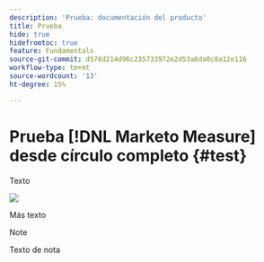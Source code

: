 ```yaml
---
description: 'Prueba: documentación del producto'
title: Prueba
hide: true
hidefromtoc: true
feature: Fundamentals
source-git-commit: d578d214d96c235733972e2d53a6da0c8a12e116
workflow-type: tm+mt
source-wordcount: '13'
ht-degree: 15%

---
```


# Prueba [!DNL Marketo Measure] desde círculo completo {#test}

Texto

![](assets/drilldown_3.gif)

Más texto

>[!NOTE]
>
>Texto de nota
